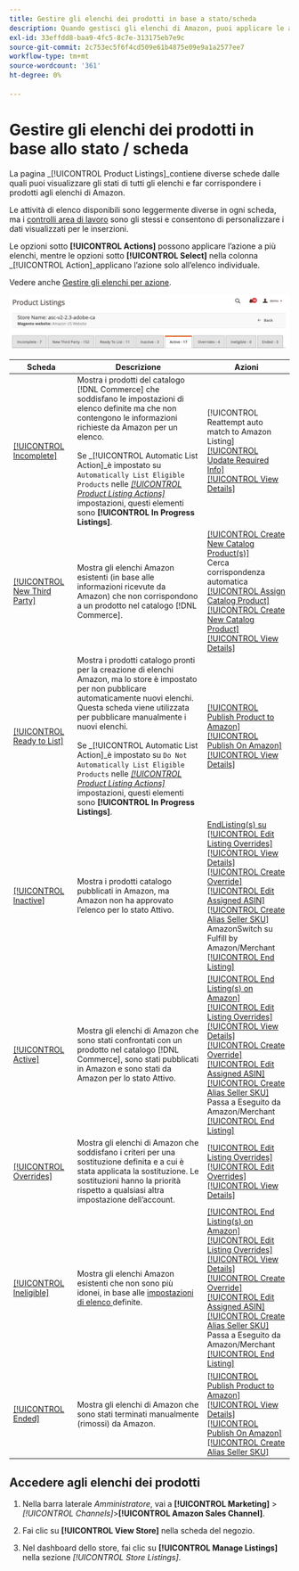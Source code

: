 ```yaml
---
title: Gestire gli elenchi dei prodotti in base a stato/scheda
description: Quando gestisci gli elenchi di Amazon, puoi applicare le azioni agli elenchi in base allo stato.
exl-id: 33effdd8-baa9-4fc5-8c7e-313175eb7e9c
source-git-commit: 2c753ec5f6f4cd509e61b4875e09e9a1a2577ee7
workflow-type: tm+mt
source-wordcount: '361'
ht-degree: 0%

---
```


# Gestire gli elenchi dei prodotti in base allo stato / scheda

La pagina _[!UICONTROL Product Listings]_contiene diverse schede dalle quali puoi visualizzare gli stati di tutti gli elenchi e far corrispondere i prodotti agli elenchi di Amazon.

Le attività di elenco disponibili sono leggermente diverse in ogni scheda, ma i [controlli area di lavoro](./workspace-controls.md) sono gli stessi e consentono di personalizzare i dati visualizzati per le inserzioni.

Le opzioni sotto **[!UICONTROL Actions]** possono applicare l’azione a più elenchi, mentre le opzioni sotto **[!UICONTROL Select]** nella colonna _[!UICONTROL Action]_applicano l’azione solo all’elenco individuale.

Vedere anche [Gestire gli elenchi per azione](./managing-listings-by-action.md).

![Schede Elenco prodotti](assets/amazon-product-listings-tabs.png)

| Scheda | Descrizione | Azioni |
|--- |--- |--- |
| [[!UICONTROL Incomplete]](./incomplete-listings.md) | Mostra i prodotti del catalogo [!DNL Commerce] che soddisfano le impostazioni di elenco definite ma che non contengono le informazioni richieste da Amazon per un elenco.<br><br>Se  _[!UICONTROL Automatic List Action]_è impostato su  `Automatically List Eligible Products` nelle  [_[!UICONTROL Product Listing Actions]_](./product-listing-actions.md) impostazioni, questi elementi sono **[!UICONTROL In Progress Listings]**. | [!UICONTROL Reattempt auto match to Amazon Listing]<br>[[!UICONTROL Update Required Info]](./amazon-manually-update-incomplete-listing.md)<br>[[!UICONTROL View Details]](./product-listing-details.md) |
| [[!UICONTROL New Third Party]](./new-third-party-listings.md) | Mostra gli elenchi Amazon esistenti (in base alle informazioni ricevute da Amazon) che non corrispondono a un prodotto nel catalogo [!DNL Commerce]. | [[!UICONTROL Create New Catalog Product(s)]](./creating-assigning-catalog-products.md)<br>Cerca corrispondenza automatica<br>[[!UICONTROL Assign Catalog Product]](./creating-assigning-catalog-products.md)<br>[[!UICONTROL Create New Catalog Product]](./creating-assigning-catalog-products.md)<br>[[!UICONTROL View Details]](./product-listing-details.md) |
| [[!UICONTROL Ready to List]](./ready-to-list.md) | Mostra i prodotti catalogo pronti per la creazione di elenchi Amazon, ma lo store è impostato per non pubblicare automaticamente nuovi elenchi. Questa scheda viene utilizzata per pubblicare manualmente i nuovi elenchi.<br><br>Se  _[!UICONTROL Automatic List Action]_è impostato su  `Do Not Automatically List Eligible Products` nelle  [_[!UICONTROL Product Listing Actions]_](./product-listing-actions.md) impostazioni, questi elementi sono **[!UICONTROL In Progress Listings]**. | [[!UICONTROL Publish Product to Amazon]](./publish-listings-manually.md)<br>[[!UICONTROL Publish On Amazon]](./publish-listings-manually.md)<br>[[!UICONTROL View Details]](./product-listing-details.md) |
| [[!UICONTROL Inactive]](./inactive-listings.md) | Mostra i prodotti catalogo pubblicati in Amazon, ma Amazon non ha approvato l’elenco per lo stato Attivo. | [ EndListing(s) su ](./end-listings-manually.md)<br>[[!UICONTROL Edit Listing Overrides]](./creating-editing-overrides.md)<br>[[!UICONTROL View Details]](./product-listing-details.md)<br>[[!UICONTROL Create Override]](./creating-editing-overrides.md)<br>[[!UICONTROL Edit Assigned ASIN]](./edit-assigned-asin.md)<br>[[!UICONTROL Create Alias Seller SKU]](./create-alias-seller-sku.md#region-specific)<br>AmazonSwitch su Fulfill by Amazon/Merchant<br>[[!UICONTROL End Listing]](./end-listings-manually.md) |
| [[!UICONTROL Active]](./active-listings.md) | Mostra gli elenchi di Amazon che sono stati confrontati con un prodotto nel catalogo [!DNL Commerce], sono stati pubblicati in Amazon e sono stati da Amazon per lo stato Attivo. | [[!UICONTROL End Listing(s) on Amazon]](./end-listings-manually.md)<br>[[!UICONTROL Edit Listing Overrides]](./creating-editing-overrides.md)<br>[[!UICONTROL View Details]](./product-listing-details.md)<br>[[!UICONTROL Create Override]](./creating-editing-overrides.md)<br>[[!UICONTROL Edit Assigned ASIN]](./edit-assigned-asin.md)<br>[[!UICONTROL Create Alias Seller SKU]](./create-alias-seller-sku.md#region-specific)<br>Passa a Eseguito da Amazon/Merchant<br>[[!UICONTROL End Listing]](./end-listings-manually.md) |
| [[!UICONTROL Overrides]](./overrides.md) | Mostra gli elenchi di Amazon che soddisfano i criteri per una sostituzione definita e a cui è stata applicata la sostituzione. Le sostituzioni hanno la priorità rispetto a qualsiasi altra impostazione dell’account. | [[!UICONTROL Edit Listing Overrides]](./creating-editing-overrides.md)<br>[[!UICONTROL Edit Overrides]](./creating-editing-overrides.md)<br>[[!UICONTROL View Details]](./product-listing-details.md) |
| [[!UICONTROL Ineligible]](./ineligible-listings.md) | Mostra gli elenchi Amazon esistenti che non sono più idonei, in base alle [impostazioni di elenco ](./listing-settings.md) definite. | [[!UICONTROL End Listing(s) on Amazon]](./end-listings-manually.md)<br>[[!UICONTROL Edit Listing Overrides]](./creating-editing-overrides.md)<br>[[!UICONTROL View Details]](./product-listing-details.md)<br>[[!UICONTROL Create Override]](./creating-editing-overrides.md)<br>[[!UICONTROL Edit Assigned ASIN]](./edit-assigned-asin.md)<br>[[!UICONTROL Create Alias Seller SKU]](./create-alias-seller-sku.md#region-specific)<br>Passa a Eseguito da Amazon/Merchant<br>[[!UICONTROL End Listing]](./end-listings-manually.md) |
| [[!UICONTROL Ended]](./ended-listings.md) | Mostra gli elenchi di Amazon che sono stati terminati manualmente (rimossi) da Amazon. | [[!UICONTROL Publish Product to Amazon]](./publish-listings-manually.md)<br>[[!UICONTROL View Details]](./product-listing-details.md)<br>[[!UICONTROL Publish On Amazon]](./publish-listings-manually.md)<br>[[!UICONTROL Create Alias Seller SKU]](./create-alias-seller-sku.md#region-specific) |

## Accedere agli elenchi dei prodotti

1. Nella barra laterale _Amministratore_, vai a **[!UICONTROL Marketing]** > _[!UICONTROL Channels]_>**[!UICONTROL Amazon Sales Channel]**.

1. Fai clic su **[!UICONTROL View Store]** nella scheda del negozio.

1. Nel dashboard dello store, fai clic su **[!UICONTROL Manage Listings]** nella sezione _[!UICONTROL Store Listings]_.
